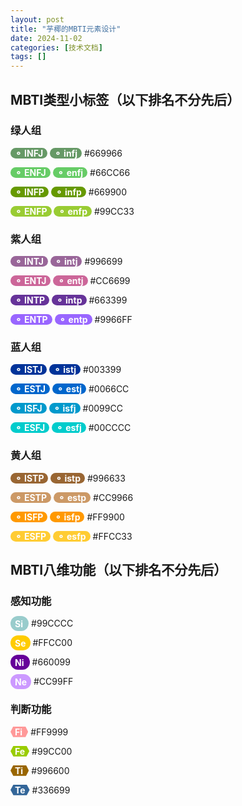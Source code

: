 ```yaml
---
layout: post
title: "芋椰的MBTI元素设计"
date: 2024-11-02
categories: [技术文档]
tags: []  
---
```


## MBTI类型小标签（以下排名不分先后）

### 绿人组

<span style="background: #669966; color: white; padding: 0 0.5em; border-radius: 1em"><b>⚬ INFJ</b></span>
<span style="background: #669966; color: white; padding: 0 0.5em; border-radius: 1em"><b>⚬ infj</b></span>
&#35;669966

<span style="background: #66CC66; color: white; padding: 0 0.5em; border-radius: 1em"><b>⚬ ENFJ</b></span>
<span style="background: #66CC66; color: white; padding: 0 0.5em; border-radius: 1em"><b>⚬ enfj</b></span>
&#35;66CC66

<span style="background: #669900; color: white; padding: 0 0.5em; border-radius: 1em"><b>⚬ INFP</b></span>
<span style="background: #669900; color: white; padding: 0 0.5em; border-radius: 1em"><b>⚬ infp</b></span>
&#35;669900

<span style="background: #99CC33; color: white; padding: 0 0.5em; border-radius: 1em"><b>⚬ ENFP</b></span>
<span style="background: #99CC33; color: white; padding: 0 0.5em; border-radius: 1em"><b>⚬ enfp</b></span>
&#35;99CC33

### 紫人组

<span style="background: #996699; color: white; padding: 0 0.5em; border-radius: 1em"><b>⚬ INTJ</b></span>
<span style="background: #996699; color: white; padding: 0 0.5em; border-radius: 1em"><b>⚬ intj</b></span>
&#35;996699

<span style="background: #CC6699; color: white; padding: 0 0.5em; border-radius: 1em"><b>⚬ ENTJ</b></span>
<span style="background: #CC6699; color: white; padding: 0 0.5em; border-radius: 1em"><b>⚬ entj</b></span>
&#35;CC6699

<span style="background: #663399; color: white; padding: 0 0.5em; border-radius: 1em"><b>⚬ INTP</b></span>
<span style="background: #663399; color: white; padding: 0 0.5em; border-radius: 1em"><b>⚬ intp</b></span>
&#35;663399

<span style="background: #9966FF; color: white; padding: 0 0.5em; border-radius: 1em"><b>⚬ ENTP</b></span>
<span style="background: #9966FF; color: white; padding: 0 0.5em; border-radius: 1em"><b>⚬ entp</b></span>
&#35;9966FF

### 蓝人组

<span style="background: #003399; color: white; padding: 0 0.5em; border-radius: 1em"><b>⚬ ISTJ</b></span>
<span style="background: #003399; color: white; padding: 0 0.5em; border-radius: 1em"><b>⚬ istj</b></span>
&#35;003399

<span style="background: #0066CC; color: white; padding: 0 0.5em; border-radius: 1em"><b>⚬ ESTJ</b></span>
<span style="background: #0066CC; color: white; padding: 0 0.5em; border-radius: 1em"><b>⚬ estj</b></span>
&#35;0066CC

<span style="background: #0099CC; color: white; padding: 0 0.5em; border-radius: 1em"><b>⚬ ISFJ</b></span>
<span style="background: #0099CC; color: white; padding: 0 0.5em; border-radius: 1em"><b>⚬ isfj</b></span>
&#35;0099CC

<span style="background: #00CCCC; color: white; padding: 0 0.5em; border-radius: 1em"><b>⚬ ESFJ</b></span>
<span style="background: #00CCCC; color: white; padding: 0 0.5em; border-radius: 1em"><b>⚬ esfj</b></span>
&#35;00CCCC

### 黄人组

<span style="background: #996633; color: white; padding: 0 0.5em; border-radius: 1em"><b>⚬ ISTP</b></span>
<span style="background: #996633; color: white; padding: 0 0.5em; border-radius: 1em"><b>⚬ istp</b></span>
&#35;996633

<span style="background: #CC9966; color: white; padding: 0 0.5em; border-radius: 1em"><b>⚬ ESTP</b></span>
<span style="background: #CC9966; color: white; padding: 0 0.5em; border-radius: 1em"><b>⚬ estp</b></span>
&#35;CC9966

<span style="background: #FF9900; color: white; padding: 0 0.5em; border-radius: 1em"><b>⚬ ISFP</b></span>
<span style="background: #FF9900; color: white; padding: 0 0.5em; border-radius: 1em"><b>⚬ isfp</b></span>
&#35;FF9900

<span style="background: #FFCC33; color: white; padding: 0 0.5em; border-radius: 1em"><b>⚬ ESFP</b></span>
<span style="background: #FFCC33; color: white; padding: 0 0.5em; border-radius: 1em"><b>⚬ esfp</b></span>
&#35;FFCC33

## MBTI八维功能（以下排名不分先后）

### 感知功能

<span style="background: #99CCCC; color: white; padding: 0.25em 0.5em; border-radius: 1em"><b>Si </b></span>
&#35;99CCCC

<span style="background: #FFCC00; color: white; padding: 0.25em 0.5em; border-radius: 1em"><b>Se</b></span>
&#35;FFCC00

<span style="background: #660099; color: white; padding: 0.25em 0.5em; border-radius: 1em"><b>Ni </b></span>
&#35;660099

<span style="background: #CC99FF; color: white; padding: 0.25em 0.5em; border-radius: 1em"><b>Ne</b></span>
&#35;CC99FF

### 判断功能

<span class="hexagon" style="background-color: #FF9999; color: white; clip-path: polygon(100% 50%, 85% 100%, 15% 100%, 0% 50%, 15% 0%, 85% 0%); display: inline-block; align-items: center; justify-content: center; padding: 0 0.5em"><b>Fi </b></span>
<span style="display: inline-block">&#35;FF9999</span>

<span class="hexagon" style="background-color: #99CC00; color: white; clip-path: polygon(100% 50%, 85% 100%, 15% 100%, 0% 50%, 15% 0%, 85% 0%); display: inline-block; align-items: center; justify-content: center; padding: 0 0.5em"><b>Fe</b></span>
<span style="display: inline-block">&#35;99CC00</span>

<span class="hexagon" style="background-color: #996600; color: white; clip-path: polygon(100% 50%, 85% 100%, 15% 100%, 0% 50%, 15% 0%, 85% 0%); display: inline-block; align-items: center; justify-content: center; padding: 0 0.5em"><b>Ti </b></span>
<span style="display: inline-block">&#35;996600</span>

<span class="hexagon" style="background-color: #336699; color: white; clip-path: polygon(100% 50%, 85% 100%, 15% 100%, 0% 50%, 15% 0%, 85% 0%); display: inline-block; align-items: center; justify-content: center; padding: 0 0.5em"><b>Te</b></span>
<span style="display: inline-block">&#35;336699</span>
